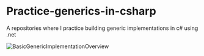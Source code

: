 # Practice-generics-in-csharp
A repositories where I practice building generic implementations in c# using .net

![BasicGenericImplementationOverview](https://user-images.githubusercontent.com/27679224/208435720-5e9145e8-3301-4ce2-b0fd-adfb1b060bce.png)
